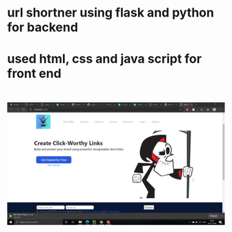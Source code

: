 # url shortner using flask and python for backend
# used html, css and java script for front end

<img scr="https://github.com/kenkirito/website/blob/master/projectpics/billy-home.png" width="100">

![](https://github.com/kenkirito/website/blob/master/projectpics/billy-home.png)
